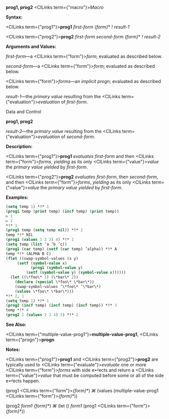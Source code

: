**prog1, prog2** <ClLinks  term={"macro"}><i>Macro</i></ClLinks> 



**Syntax:** 



<ClLinks  term={"prog1"}><b>prog1</b></ClLinks> *first-form \{form\}*\* *! result-1* 



<ClLinks  term={"prog2"}><b>prog2</b></ClLinks> *first-form second-form \{form\}*\* *! result-2* 



**Arguments and Values:** 



*first-form*—a <ClLinks  term={"form"}><i>form</i></ClLinks>; evaluated as described below. 



*second-form*—a <ClLinks  term={"form"}><i>form</i></ClLinks>; evaluated as described below. 



<ClLinks  term={"form"}><i>forms</i></ClLinks>—an *implicit progn*; evaluated as described below. 



*result-1*—the *primary value* resulting from the <ClLinks  term={"evaluation"}><i>evaluation</i></ClLinks> of *first-form*. 



Data and Control 



 



 



**prog1, prog2** 



*result-2*—the *primary value* resulting from the <ClLinks  term={"evaluation"}><i>evaluation</i></ClLinks> of *second-form*. 



**Description:** 



<ClLinks  term={"prog1"}><b>prog1</b></ClLinks> *evaluates first-form* and then <ClLinks  term={"form"}><i>forms</i></ClLinks>, *yielding* as its only <ClLinks  term={"value"}><i>value</i></ClLinks> the *primary value yielded* by *first-form*. 



<ClLinks  term={"prog2"}><b>prog2</b></ClLinks> *evaluates first-form*, then *second-form*, and then <ClLinks  term={"form"}><i>forms</i></ClLinks>, *yielding* as its only <ClLinks  term={"value"}><i>value</i></ClLinks> the *primary value yielded* by *first-form*. 



**Examples:**
```lisp
(setq temp 1) *!* 1 
(prog1 temp (print temp) (incf temp) (print temp)) 
▷ 1 
▷ 2 
*!* 1 
(prog1 temp (setq temp nil)) *!* 2 
temp *!* NIL 
(prog1 (values 1 2 3) 4) *!* 1 
(setq temp (list ’a ’b ’c)) 
(prog1 (car temp) (setf (car temp) ’alpha)) *!* A 
temp *!* (ALPHA B C) 
(flet ((swap-symbol-values (x y) 
	 (setf (symbol-value x) 
	       (prog1 (symbol-value y) 
		 (setf (symbol-value y) (symbol-value x)))))) 
  (let ((\*foo\* 1) (\*bar\* 2)) 
    (declare (special \*foo\* \*bar\*)) 
    (swap-symbol-values ’\*foo\* ’\*bar\*) 
    (values \*foo\* \*bar\*))) 
*!* 2, 1 
(setq temp 1) *!* 1 
(prog2 (incf temp) (incf temp) (incf temp)) *!* 3 
temp *!* 4 
(prog2 1 (values 2 3 4) 5) *!* 2 
```
**See Also:** 



<ClLinks  term={"multiple-value-prog1"}><b>multiple-value-prog1</b></ClLinks>, <ClLinks  term={"progn"}><b>progn</b></ClLinks> 



**Notes:** 



<ClLinks  term={"prog1"}><b>prog1</b></ClLinks> and <ClLinks  term={"prog2"}><b>prog2</b></ClLinks> are typically used to <ClLinks  term={"evaluate"}><i>evaluate</i></ClLinks> one or more <ClLinks  term={"form"}><i>forms</i></ClLinks> with side e↵ects and return a <ClLinks  term={"value"}><i>value</i></ClLinks> that must be computed before some or all of the side e↵ects happen. 



(prog1 <ClLinks  term={"form"}><i>\{form\}</i></ClLinks>\*) *⌘* (values (multiple-value-prog1 <ClLinks  term={"form"}><i>\{form\}</i></ClLinks>\*)) 



(prog2 *form1 \{form\}*\*) *⌘* (let () *form1* (prog1 <ClLinks  term={"form"}><i>\{form\}</i></ClLinks>\*)) 







 



 



